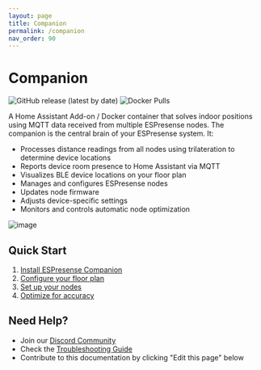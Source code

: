 ```yaml
---
layout: page
title: Companion
permalink: /companion
nav_order: 90
---
```

# Companion

![GitHub release (latest by date)](https://img.shields.io/github/v/release/ESPresense/ESPresense-companion)
![Docker Pulls](https://badgen.net/docker/pulls/espresense/espresense-companion)

A Home Assistant Add-on / Docker container that solves indoor positions using MQTT data received from multiple ESPresense nodes. The companion is the central brain of your ESPresense system. It:
- Processes distance readings from all nodes using trilateration to determine device locations
- Reports device room presence to Home Assistant via MQTT
- Visualizes BLE device locations on your floor plan
- Manages and configures ESPresense nodes
- Updates node firmware
- Adjusts device-specific settings
- Monitors and controls automatic node optimization

![image](https://user-images.githubusercontent.com/1491145/208942192-d8716e50-c822-48a7-a6d3-46b53ab9373e.png)

## Quick Start
1. [Install ESPresense Companion](/companion/installation)
2. [Configure your floor plan](/companion/configuration)
3. [Set up your nodes](/companion/configuration#node-placement)
4. [Optimize for accuracy](/companion/optimization)

## Need Help?
- Join our [Discord Community](https://discord.gg/jbqmn7V6n6)
- Check the [Troubleshooting Guide](/companion/troubleshooting)
- Contribute to this documentation by clicking "Edit this page" below